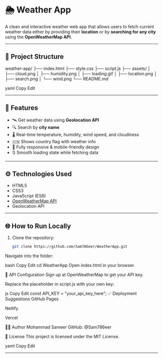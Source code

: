 # 🌦️ Weather App

A clean and interactive weather web app that allows users to fetch current weather data either by providing their **location** or by **searching for any city** using the **OpenWeatherMap API**.

---



## 📁 Project Structure

weather-app/
├── index.html
├── style.css
├── script.js
├── assets/
│ ├── cloud.png
│ ├── humidity.png
│ ├── loading.gif
│ ├── location.png
│ ├── search.png
│ └── wind.png
└── README.md

yaml
Copy
Edit

---

## 🚀 Features

- 🛰️ Get weather data using **Geolocation API**
- 🔍 Search by **city name**
- 🌡️ Real-time temperature, humidity, wind speed, and cloudiness
- 🇺🇳 Shows country flag with weather info
- 📱 Fully responsive & mobile-friendly design
- 🔃 Smooth loading state while fetching data

---

## ⚙️ Technologies Used

- HTML5
- CSS3
- JavaScript (ES6)
- [OpenWeatherMap API](https://openweathermap.org/)
- Geolocation API

---

## 🌐 How to Run Locally

1. Clone the repository:
   ```bash
   git clone https://github.com/Sam786eer/WeatherApp.git
Navigate into the folder:

bash
Copy
Edit
cd WeatherApp
Open index.html in your browser.

🔐 API Configuration
Sign up at OpenWeatherMap to get your API key.

Replace the placeholder in script.js with your own key:

js
Copy
Edit
const API_KEY = "your_api_key_here";
✅ Deployment Suggestions
GitHub Pages

Netlify

Vercel

👨‍💻 Author
Mohammad Sameer
GitHub: @Sam786eer

📄 License
This project is licensed under the MIT License.

yaml
Copy
Edit

---











